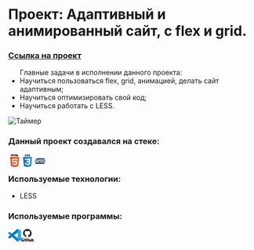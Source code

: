 # Проект: Адаптивный и анимированный сайт, с flex и grid.

### [Ссылка на проект](https://elsiesmile.github.io/artificial-intelligence/)

<ul>Главные задачи в исполнении данного проекта:
<li>Научиться пользоваться flex, grid, анимацией, делать сайт адаптивным;</li>
<li>Научиться оптимизировать свой код;</li>
<li>Научиться работать с LESS.</li>
</ul>


![Таймер](/calc.jpg)
<br />

### Данный проект создавался на стеке:
<img align="left" alt="HTML5" width="26px" src="https://raw.githubusercontent.com/github/explore/80688e429a7d4ef2fca1e82350fe8e3517d3494d/topics/html/html.png" />
<img align="left" alt="CSS3" width="26px" src="https://raw.githubusercontent.com/github/explore/80688e429a7d4ef2fca1e82350fe8e3517d3494d/topics/css/css.png" />
<img align="left" alt="CSS3" width="26px" src="https://raw.githubusercontent.com/github/explore/80688e429a7d4ef2fca1e82350fe8e3517d3494d/topics/less/less.png" />

<br />

### Используемые технологии:
+ LESS

### Используемые программы:
<img align="left" alt="Visual Studio Code" width="26px" src="https://raw.githubusercontent.com/github/explore/80688e429a7d4ef2fca1e82350fe8e3517d3494d/topics/visual-studio-code/visual-studio-code.png" />
<img align="left" alt="JavaScript" width="26px" src="https://raw.githubusercontent.com/devicons/devicon/1119b9f84c0290e0f0b38982099a2bd027a48bf1/icons/github/github-original-wordmark.svg"/>
